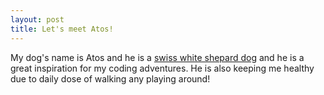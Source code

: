```yaml
---
layout: post
title: Let's meet Atos!
---
```


My dog's name is Atos and he is a [swiss white shepard dog](https://www.dog-breeds-expert.com/white-swiss-shepherd-dog.html) and he is a great inspiration for my coding adventures. He is also keeping me healthy due to daily dose of walking any playing around!
